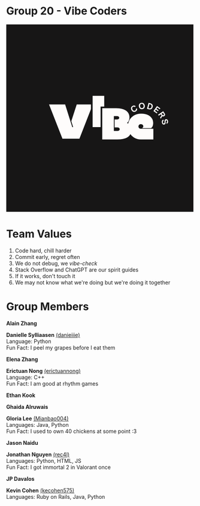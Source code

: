 # Group 20 - Vibe Coders
![temporary logo](/admin/branding/darklogo.png)

# Team Values
1. Code hard, chill harder
2. Commit early, regret often
3. We do not debug, we *vibe-check*
4. Stack Overflow and ChatGPT are our spirit guides
5. If it works, don't touch it
6. We may not know what we're doing but we're doing it together

# Group Members

**Alain Zhang** <br>

**Danielle Sylliaasen** [(danieiiie)](https://github.com/danieiiie)<br>
Language: Python <br>
Fun Fact: I peel my grapes before I eat them

**Elena Zhang** <br>

**Erictuan Nong** [(erictuannong)](https://github.com/erictuannong) <br>
Language: C++ <br>
Fun Fact: I am good at rhythm games

**Ethan Kook** <br>

**Ghaida Alruwais** <br>

**Gloria Lee** [(Mianbao004)](https://github.com/Mianbao004) <br>
Languages: Java, Python <br>
Fun Fact: I used to own 40 chickens at some point :3

**Jason Naidu** <br>

**Jonathan Nguyen** [(rec4l)](https://github.com/rec4l)<br>
Languages: Python, HTML, JS <br>
Fun Fact: I got immortal 2 in Valorant once

**JP Davalos** <br>

**Kevin Cohen** [(kecohen575)](https://kecohen575.github.io/cse110_lab1) <br>
Languages: Ruby on Rails, Java, Python